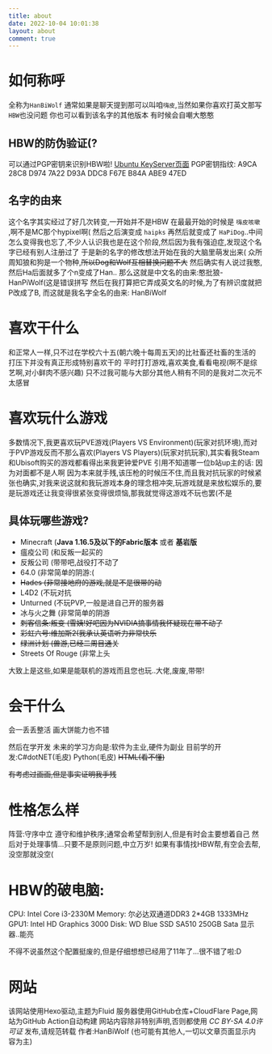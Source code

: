 ```yaml
---
title: about
date: 2022-10-04 10:01:38
layout: about
comment: true
---
```

# 如何称呼

全称为`HanBiWolf`
通常如果是聊天提到那可以叫咱`嗨皮`,当然如果你喜欢打英文那写`HBW`也没问题
你也可以看到该名字的其他版本
有时候会自嘲大憨憨

## HBW的防伪验证(?

可以通过PGP密钥来识别HBW啦!
[Ubuntu KeyServer页面][1]
PGP密钥指纹: A9CA 28C8 D974 7A22 D93A DDC8 F67E B84A ABE9 47ED

## 名字的由来

这个名字其实经过了好几次转变,一开始并不是HBW
在最最开始的时候是 `嗨皮咳嗽` ,啊不是MC那个hypixel啊(
然后之后演变成 `haipks`
再然后就变成了 `HaPiDog`..中间怎么变得我也忘了,不少人认识我也是在这个阶段,然后因为我有强迫症,发现这个名字已经有别人注册过了
于是新的名字的修改想法开始在我的大脑里萌发出来(
众所周知狼和狗是一个物种,<del>所以Dog和Wolf互相替换问题不大</del>
然后确实有人说过我憨,然后Ha后面就多了个n变成了Han..
那么这就是中文名的由来:憨批狼-HanPiWolf(这是错误拼写
然后在我打算把它弄成英文名的时候,为了有辨识度就把P改成了B,
而这就是我名字全名的由来: HanBiWolf

# 喜欢干什么

和正常人一样,只不过在学校六十五(朝六晚十每周五天)的比社畜还社畜的生活的打压下并没有真正形成特别喜欢干的
平时打打游戏,喜欢美食,看看电视(啊不是综艺啊,对小鲜肉不感兴趣)
只不过我可能与大部分其他人稍有不同的是我对二次元不太感冒

# 喜欢玩什么游戏

多数情况下,我更喜欢玩PVE游戏(Players VS Environment)(玩家对抗环境),而对于PVP游戏反而不那么喜欢(Players VS Players)(玩家对抗玩家),其实看我Steam和Ubisoft购买的游戏都看得出来我更钟爱PVE
引用不知道哪一位b站up主的话: 因为对面都不是人啊
因为本来就手残,该压枪的时候压不住,而且我对抗玩家的时候紧张也确实,对我来说这就和我玩游戏本身的理念相冲突,玩游戏就是来放松娱乐的,要是玩游戏还让我变得很紧张变得很烦恼,那我就觉得这游戏不玩也罢(不是

## 具体玩哪些游戏?

  * Minecraft  (**Java 1.16.5及以下的Fabric版本**  或者  **基岩版**
  * 瘟疫公司 (和反叛一起买的
  * 反叛公司 (带带吧,战役打不动了
  * 64.0 (非常简单的阴游:(
  *  ~~Hades (非常接地府的游戏,就是不是很带的动~~
  * L4D2 (不玩对抗
  * Unturned (不玩PVP,一般是进自己开的服务器
  * 冰与火之舞 (非常简单的阴游
  * ~~刺客信条:叛变 (雪姨!好吧因为NVIDIA搞事情我怀疑现在带不动了~~
  * ~~彩虹六号:维加斯2(我承认英语听力非常快乐~~
  * ~~绿洲计划 (兽游,已经二周目通关~~
  * Streets Of Rouge (非常上头

大致上是这些,如果是能联机的游戏而且您也玩..大佬,废废,带带!

# 会干什么

会一丢丢整活
画大饼能力也不错

然后在学开发
未来的学习方向是:软件为主业,硬件为副业
目前学的开发:C#dotNET(毛皮) Python(毛皮)
<del>HTML(看不懂)</del>

<del>有考虑过画画,但是事实证明我手残</del>

# 性格怎么样

阵营:守序中立
遵守和维护秩序;通常会希望帮到别人,但是有时会主要想着自己
然后对于处理事情...只要不是原则问题,中立万岁!
如果有事情找HBW帮,有空会去帮,没空那就没空(

# HBW的破电脑:

CPU: Intel Core i3-2330M
Memory: 尔必达双通道DDR3 2*4GB 1333MHz
GPU1: Intel HD Graphics 3000
Disk: WD Blue SSD SA510 250GB Sata
显示器..能亮

不得不说虽然这个配置挺废的,但是仔细想想已经用了11年了...很不错了啦:D

# 网站

该网站使用Hexo驱动,主题为Fluid
服务器使用GitHub仓库+CloudFlare Page,网站为GitHub Action自动构建
网站内容除非特别声明,否则都使用 _CC BY-SA 4.0许可证_ 发布,请规范转载
作者:HanBiWolf (也可能有其他人,一切以文章页面显示内容为主)

 [1]: http://keyserver.ubuntu.com/pks/lookup?search=A9CA28C8D9747A22D93ADDC8F67EB84AABE947ED&fingerprint=on&op=index

